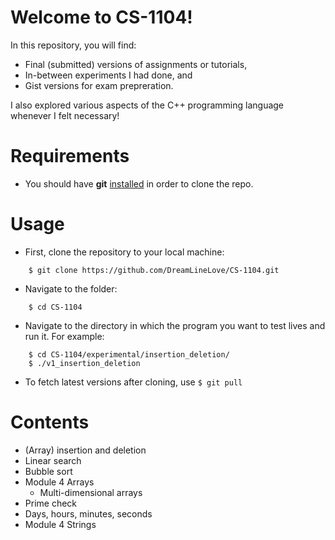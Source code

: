 # Welcome to CS-1104!

In this repository, you will find:
- Final (submitted) versions of assignments or tutorials,
- In-between experiments I had done, and
- Gist versions for exam prepreration.

I also explored various aspects of the C++ programming language whenever I felt necessary!

# Requirements
- You should have **git** <a href="http://git-scm.com">installed</a> in order to clone the repo.

# Usage
- First, clone the repository to your local machine:
```
    $ git clone https://github.com/DreamLineLove/CS-1104.git
```
- Navigate to the folder:
```
    $ cd CS-1104
```
- Navigate to the directory in which the program you want to test lives and run it. For example:
```
    $ cd CS-1104/experimental/insertion_deletion/
    $ ./v1_insertion_deletion
```
- To fetch latest versions after cloning, use ```$ git pull```

# Contents
- (Array) insertion and deletion
- Linear search
- Bubble sort
- Module 4 Arrays
    - Multi-dimensional arrays
- Prime check
- Days, hours, minutes, seconds
- Module 4 Strings


